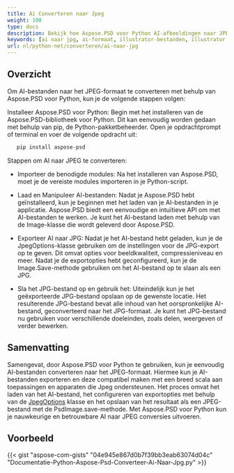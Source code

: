 ```yaml
---
title: Ai Converteren naar Jpeg
weight: 100
type: docs
description: Bekijk hoe Aspose.PSD voor Python AI-afbeeldingen naar JPEG kan converteren
keywords: [ai naar jpg, ai-formaat, illustrator-bestanden, illustrator converteren, psd api, python, codesample]
url: nl/python-net/converteren/ai-naar-jpg
---
```


## **Overzicht**
Om AI-bestanden naar het JPEG-formaat te converteren met behulp van Aspose.PSD voor Python, kun je de volgende stappen volgen:

Installeer Aspose.PSD voor Python: Begin met het installeren van de Aspose.PSD-bibliotheek voor Python. Dit kan eenvoudig worden gedaan met behulp van pip, de Python-pakketbeheerder. Open je opdrachtprompt of terminal en voer de volgende opdracht uit:

```python
   pip install aspose-psd
```

Stappen om AI naar JPEG te converteren:

- Importeer de benodigde modules: Na het installeren van Aspose.PSD, moet je de vereiste modules importeren in je Python-script.
  
- Laad en Manipuleer AI-bestanden: Nadat je Aspose.PSD hebt geïnstalleerd, kun je beginnen met het laden van je AI-bestanden in je applicatie. Aspose.PSD biedt een eenvoudige en intuïtieve API om met AI-bestanden te werken. Je kunt het AI-bestand laden met behulp van de Image-klasse die wordt geleverd door Aspose.PSD.
  
- Exporteer AI naar JPG: Nadat je het AI-bestand hebt geladen, kun je de JpegOptions-klasse gebruiken om de instellingen voor de JPG-export op te geven. Dit omvat opties voor beeldkwaliteit, compressieniveau en meer. Nadat je de exportopties hebt geconfigureerd, kun je de Image.Save-methode gebruiken om het AI-bestand op te slaan als een JPG.
  
- Sla het JPG-bestand op en gebruik het: Uiteindelijk kun je het geëxporteerde JPG-bestand opslaan op de gewenste locatie. Het resulterende JPG-bestand bevat alle inhoud van het oorspronkelijke AI-bestand, geconverteerd naar het JPG-formaat. Je kunt het JPG-bestand nu gebruiken voor verschillende doeleinden, zoals delen, weergeven of verder bewerken.

## **Samenvatting**
Samengevat, door Aspose.PSD voor Python te gebruiken, kun je eenvoudig AI-bestanden converteren naar het JPEG-formaat. Hiermee kun je AI-bestanden exporteren en deze compatibel maken met een breed scala aan toepassingen en apparaten die Jpeg ondersteunen. Het proces omvat het laden van het AI-bestand, het configureren van exportopties met behulp van de [JpegOptions](https://reference.aspose.com/psd/python-net/aspose.psd.imageoptions/jpegoptions/) klasse en het opslaan van het resultaat als een JPEG-bestand met de PsdImage.save-methode. Met Aspose.PSD voor Python kun je nauwkeurige en betrouwbare AI naar JPEG conversies uitvoeren.

## **Voorbeeld**
{{< gist "aspose-com-gists" "04e945e867d0b7f39bb3eab63074d04c" "Documentatie-Python-Aspose-Psd-Converteer-Ai-Naar-Jpg.py" >}}
